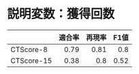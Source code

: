 # 説明変数：獲得回数
| | 適合率 | 再現率 | F1値 |
| :-- | --: | --: | --: |
| CTScore-8 | 0.79 | 0.81 | 0.8 |
| CTScore-15 | 0.38 | 0.8 | 0.52 |

